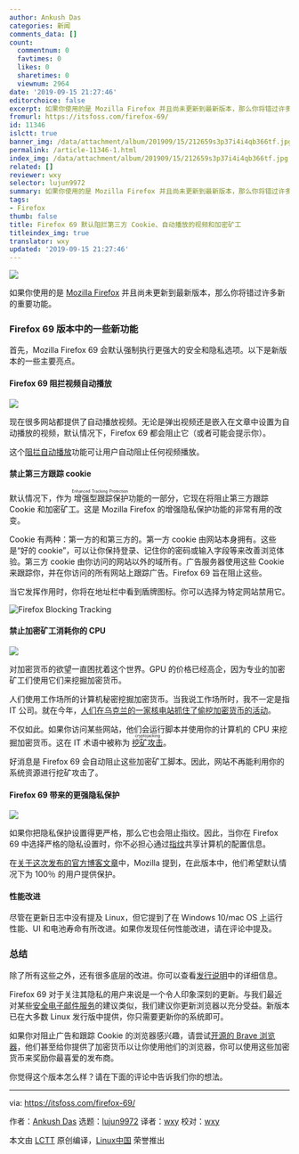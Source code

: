 ```yaml
---
author: Ankush Das
categories: 新闻
comments_data: []
count:
  commentnum: 0
  favtimes: 0
  likes: 0
  sharetimes: 0
  viewnum: 2964
date: '2019-09-15 21:27:46'
editorchoice: false
excerpt: 如果你使用的是 Mozilla Firefox 并且尚未更新到最新版本，那么你将错过许多新的重要功能。
fromurl: https://itsfoss.com/firefox-69/
id: 11346
islctt: true
banner_img: /data/attachment/album/201909/15/212659s3p37i4i4qb366tf.jpg
permalink: /article-11346-1.html
index_img: /data/attachment/album/201909/15/212659s3p37i4i4qb366tf.jpg.thumb.jpg
related: []
reviewer: wxy
selector: lujun9972
summary: 如果你使用的是 Mozilla Firefox 并且尚未更新到最新版本，那么你将错过许多新的重要功能。
tags:
- Firefox
thumb: false
title: Firefox 69 默认阻拦第三方 Cookie、自动播放的视频和加密矿工
titleindex_img: true
translator: wxy
updated: '2019-09-15 21:27:46'
---
```


![](/data/attachment/album/201909/15/212659s3p37i4i4qb366tf.jpg)


如果你使用的是 [Mozilla Firefox](https://itsfoss.com/why-firefox/) 并且尚未更新到最新版本，那么你将错过许多新的重要功能。


### Firefox 69 版本中的一些新功能


首先，Mozilla Firefox 69 会默认强制执行更强大的安全和隐私选项。以下是新版本的一些主要亮点。


#### Firefox 69 阻拦视频自动播放


![](/data/attachment/album/201909/15/212750mneaie1mi3gzixcj.png)


现在很多网站都提供了自动播放视频。无论是弹出视频还是嵌入在文章中设置为自动播放的视频，默认情况下，Firefox 69 都会阻止它（或者可能会提示你）。


这个[阻拦自动播放](https://support.mozilla.org/en-US/kb/block-autoplay)功能可让用户自动阻止任何视频播放。


#### 禁止第三方跟踪 cookie


默认情况下，作为<ruby> 增强型跟踪保护 <rt>  Enhanced Tracking Protection </rt></ruby>功能的一部分，它现在将阻止第三方跟踪 Cookie 和加密矿工。这是 Mozilla Firefox 的增强隐私保护功能的非常有用的改变。


Cookie 有两种：第一方的和第三方的。第一方 cookie 由网站本身拥有。这些是“好的 cookie”，可以让你保持登录、记住你的密码或输入字段等来改善浏览体验。第三方 cookie 由你访问的网站以外的域所有。广告服务器使用这些 Cookie 来跟踪你，并在你访问的所有网站上跟踪广告。Firefox 69 旨在阻止这些。


当它发挥作用时，你将在地址栏中看到盾牌图标。你可以选择为特定网站禁用它。


![Firefox Blocking Tracking](/data/attachment/album/201909/15/212751eunea7jeurton8o1.png)


#### 禁止加密矿工消耗你的 CPU


![](/data/attachment/album/201909/15/212755osg2l1dumz22us1s.png)


对加密货币的欲望一直困扰着这个世界。GPU 的价格已经高企，因为专业的加密矿工们使用它们来挖掘加密货币。


人们使用工作场所的计算机秘密挖掘加密货币。当我说工作场所时，我不一定是指 IT 公司。就在今年，[人们在乌克兰的一家核电站抓住了偷挖加密货币的活动](https://thenextweb.com/hardfork/2019/08/22/ukrainian-nuclear-powerplant-mine-cryptocurrency-state-secrets/)。


不仅如此。如果你访问某些网站，他们会运行脚本并使用你的计算机的 CPU 来挖掘加密货币。这在 IT 术语中被称为 <ruby> <a href="https://hackernoon.com/cryptojacking-in-2019-is-not-dead-its-evolving-984b97346d16">  挖矿攻击 </a> <rt>  cryptojacking </rt></ruby>。


好消息是 Firefox 69 会自动阻止这些加密矿工脚本。因此，网站不再能利用你的系统资源进行挖矿攻击了。


#### Firefox 69 带来的更强隐私保护


![](/data/attachment/album/201909/15/212800yoa5hfmem1zm8hff.jpg)


如果你把隐私保护设置得更严格，那么它也会阻止指纹。因此，当你在 Firefox 69 中选择严格的隐私设置时，你不必担心通过[指纹](https://clearcode.cc/blog/device-fingerprinting/)共享计算机的配置信息。


在[关于这次发布的官方博客文章](https://blog.mozilla.org/blog/2019/09/03/todays-firefox-blocks-third-party-tracking-cookies-and-cryptomining-by-default/)中，Mozilla 提到，在此版本中，他们希望默认情况下为 100％ 的用户提供保护。


#### 性能改进


尽管在更新日志中没有提及 Linux，但它提到了在 Windows 10/mac OS 上运行性能、UI 和电池寿命有所改进。如果你发现任何性能改进，请在评论中提及。


### 总结


除了所有这些之外，还有很多底层的改进。你可以查看[发行说明](https://www.mozilla.org/en-US/firefox/69.0/releasenotes/)中的详细信息。


Firefox 69 对于关注其隐私的用户来说是一个令人印象深刻的更新。与我们最近对某些[安全电子邮件服务](https://itsfoss.com/secure-private-email-services/)的建议类似，我们建议你更新浏览器以充分受益。新版本已在大多数 Linux 发行版中提供，你只需要更新你的系统即可。


如果你对阻止广告和跟踪 Cookie 的浏览器感兴趣，请尝试[开源的 Brave 浏览器](https://itsfoss.com/brave-web-browser/)，他们甚至给你提供了加密货币以让你使用他们的浏览器，你可以使用这些加密货币来奖励你最喜爱的发布商。


你觉得这个版本怎么样？请在下面的评论中告诉我们你的想法。




---


via: <https://itsfoss.com/firefox-69/>


作者：[Ankush Das](https://itsfoss.com/author/ankush/) 选题：[lujun9972](https://github.com/lujun9972) 译者：[wxy](https://github.com/wxy) 校对：[wxy](https://github.com/wxy)


本文由 [LCTT](https://github.com/LCTT/TranslateProject) 原创编译，[Linux中国](https://linux.cn/) 荣誉推出